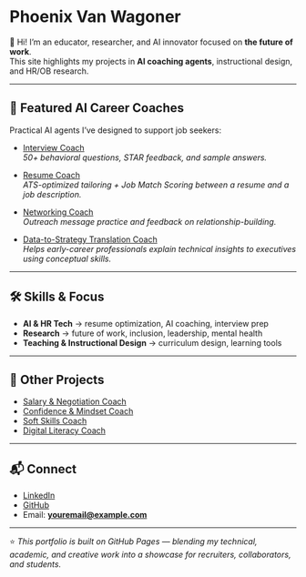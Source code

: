 # Phoenix Van Wagoner

👋 Hi! I’m an educator, researcher, and AI innovator focused on **the future of work**.  
This site highlights my projects in **AI coaching agents**, instructional design, and HR/OB research.

---

## 🌟 Featured AI Career Coaches
Practical AI agents I’ve designed to support job seekers:

- [Interview Coach](projects/agent-instructions/interview-coach/INSTRUCTIONS.md)  
  *50+ behavioral questions, STAR feedback, and sample answers.*  

- [Resume Coach](projects/agent-instructions/resume-coach/INSTRUCTIONS.md)  
  *ATS-optimized tailoring + Job Match Scoring between a resume and a job description.*  

- [Networking Coach](projects/agent-instructions/networking-coach/INSTRUCTIONS.md)  
  *Outreach message practice and feedback on relationship-building.*  

- [Data-to-Strategy Translation Coach](projects/data-to-strategy-translation/INSTRUCTIONS.md)  
  *Helps early-career professionals explain technical insights to executives using conceptual skills.*  

---

## 🛠️ Skills & Focus
- **AI & HR Tech** → resume optimization, AI coaching, interview prep  
- **Research** → future of work, inclusion, leadership, mental health  
- **Teaching & Instructional Design** → curriculum design, learning tools  

---

## 📂 Other Projects
- [Salary & Negotiation Coach](projects/salary-negotiation-coach/INSTRUCTIONS.md)  
- [Confidence & Mindset Coach](projects/confidence-mindset-coach/INSTRUCTIONS.md)  
- [Soft Skills Coach](projects/soft-skills-coach/INSTRUCTIONS.md)  
- [Digital Literacy Coach](projects/digital-literacy-coach/INSTRUCTIONS.md)  

---

## 📬 Connect
- [LinkedIn](https://linkedin.com/in/YOUR-LINK)  
- [GitHub](https://github.com/YOUR-USERNAME)  
- Email: **youremail@example.com**

---

⭐ *This portfolio is built on GitHub Pages — blending my technical, academic, and creative work into a showcase for recruiters, collaborators, and students.*

